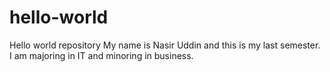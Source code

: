 # hello-world
Hello world repository
My name is Nasir Uddin and this is my last semester. I am majoring in IT and minoring in business. 
